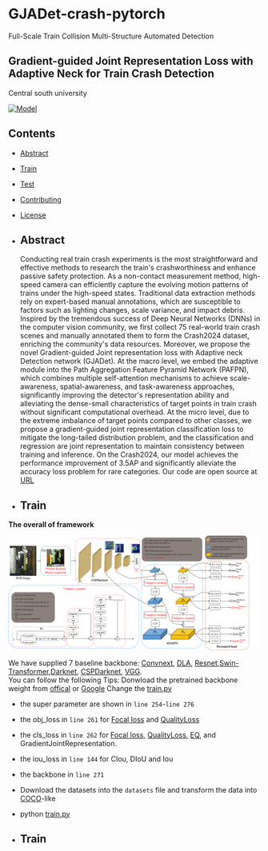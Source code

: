 # GJADet-crash-pytorch
Full-Scale Train Collision Multi-Structure Automated Detection

<h2>  
Gradient-guided Joint Representation Loss with Adaptive Neck for Train Crash Detection

</h2>

Central south university

[![Model](https://img.shields.io/badge/GoogleDrive-Weight-blue)](https://drive.google.com/drive/folders/1BI9Iker-qJabpx6B3PaTYAw4pCT8YQJE?usp=drive_link)
</div>

## Contents

- [Abstract](#Abstract)
- [Train](#Train)
- [Test](#Test)
- [Contributing](#contributing)
- [License](#license)

- ## Abstract
  Conducting real train crash experiments is the most straightforward and effective methods to research the train's crashworthiness and enhance passive safety protection. As a non-contact measurement method, high-speed camera  can efficiently capture the evolving motion patterns of trains under the high-speed states. Traditional data extraction methods rely on expert-based manual annotations, which are susceptible to factors such as lighting changes, scale variance, and impact debris. Inspired by the tremendous success of Deep Neural Networks (DNNs) in the computer vision community, we first collect 75 real-world train crash scenes and manually annotated them to form the Crash2024 dataset, enriching the community's data resources. Moreover, we propose the novel Gradient-guided Joint representation loss with Adaptive neck Detection network (GJADet). At the macro level,  we embed the adaptive module into the Path Aggregation Feature Pyramid Network (PAFPN), which combines multiple self-attention mechanisms to achieve scale-awareness, spatial-awareness, and task-awareness approaches, significantly improving the detector's representation ability and alleviating the dense-small characteristics of target points in train crash without significant computational overhead. At the micro level, due to the extreme imbalance of target points compared to other classes, we propose a gradient-guided joint representation classification loss to mitigate the long-tailed distribution problem, and the classification and regression are joint representation to maintain consistency between training and inference. On the Crash2024, our model achieves the performance improvement of 3.5AP and significantly alleviate the accuracy loss problem for rare categories. Our code are open source at [URL](https://github.com/YanJieWen/GJADet-crash-pytorch)


- ## Train
**The overall of framework**

![image](framework.jpg)

We have supplied 7 baseline backbone: [Convnext](https://openaccess.thecvf.com/content/CVPR2022/html/Liu_A_ConvNet_for_the_2020s_CVPR_2022_paper.html), [DLA](https://openaccess.thecvf.com/content_cvpr_2018/html/Yu_Deep_Layer_Aggregation_CVPR_2018_paper.html), [Resnet](https://openaccess.thecvf.com/content_cvpr_2016/html/He_Deep_Residual_Learning_CVPR_2016_paper.html),[Swin-Transformer](https://openaccess.thecvf.com/content/ICCV2021/html/Liu_Swin_Transformer_Hierarchical_Vision_Transformer_Using_Shifted_Windows_ICCV_2021_paper),[Darknet](https://arxiv.org/abs/1804.02767), [CSPDarknet](https://github.com/ultralytics/ultralytics), [VGG](https://arxiv.org/abs/1409.1556).  
You can follow the following Tips:
Donwload the pretrained backbone weight from [offical](https://github.com/open-mmlab/mmdetection) or [Google](https://drive.google.com/drive/folders/1BI9Iker-qJabpx6B3PaTYAw4pCT8YQJE?usp=drive_link)
Change the [train.py](train.py)  
- the super parameter are shown in `line 254`-`line 276`  
- the obj_loss in `line 261` for [Focal loss](https://openaccess.thecvf.com/content_iccv_2017/html/Lin_Focal_Loss_for_ICCV_2017_paper.html) and [QualityLoss](https://proceedings.neurips.cc/paper/2020/hash/f0bda020d2470f2e74990a07a607ebd9-Abstract.html)
- the cls_loss in `line 262` for [Focal loss](https://openaccess.thecvf.com/content_iccv_2017/html/Lin_Focal_Loss_for_ICCV_2017_paper.html), [QualityLoss](https://proceedings.neurips.cc/paper/2020/hash/f0bda020d2470f2e74990a07a607ebd9-Abstract.html), [EQ](https://openaccess.thecvf.com/content/CVPR2021/html/Tan_Equalization_Loss_v2_A_New_Gradient_Balance_Approach_for_Long-Tailed_CVPR_2021_paper.html), and GradientJointRepresentation.
- the iou_loss in `line 144` for CIou, DIoU and Iou
- the backbone in `line 271`
- Download the datasets into the `datasets` file and transform the data into [COCO](https://cocodataset.org/)-like
- python [train.py](train.py)


- ## Train




